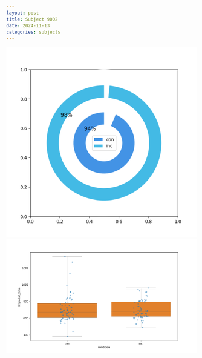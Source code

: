 ```yaml
---
layout: post
title: Subject 9002
date: 2024-11-13
categories: subjects
---
```


![](data/9002/run-5/9002_accuracy_by_condition.png)
![](data/9002/run-5/9002_rt.png)
